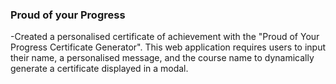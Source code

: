 ### Proud of your Progress
-Created a personalised certificate of achievement with the "Proud of Your Progress Certificate Generator". This web application requires users to input their name, a personalised message, and the course name to dynamically generate a certificate displayed in a modal.
